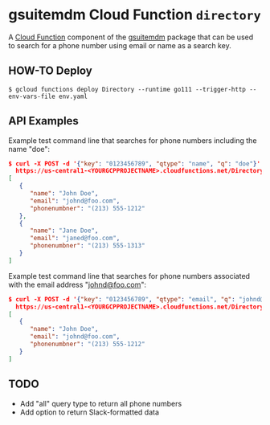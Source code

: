 # gsuitemdm Cloud Function `directory` #

A [Cloud Function](https://cloud.google.com/functions/) component of the [gsuitemdm](https://github.com/rickt/gsuitemdm) package that can be used to search for a phone number using email or name as a search key. 

## HOW-TO Deploy ##
`$ gcloud functions deploy Directory --runtime go111 --trigger-http --env-vars-file env.yaml`

## API Examples ##

Example test command line that searches for phone numbers including the name "doe":

```json
$ curl -X POST -d '{"key": "0123456789", "qtype": "name", "q": "doe"}' \ 
  https://us-central1-<YOURGCPPROJECTNAME>.cloudfunctions.net/Directory
[
   {
      "name": "John Doe",
      "email": "johnd@foo.com",
      "phonenumbner": "(213) 555-1212"
   },
   {
      "name": "Jane Doe",
      "email": "janed@foo.com",
      "phonenumbner": "(213) 555-1313"
   }
]
```

Example test command line that searches for phone numbers associated with the email address "johnd@foo.com":

```json
$ curl -X POST -d '{"key": "0123456789", "qtype": "email", "q": "johnd@foo.com"}' \ 
  https://us-central1-<YOURGCPPROJECTNAME>.cloudfunctions.net/Directory
[
   {
      "name": "John Doe",
      "email": "johnd@foo.com",
      "phonenumbner": "(213) 555-1212"
   }
]
```

## TODO ##
* Add "all" query type to return all phone numbers
* Add option to return Slack-formatted data

